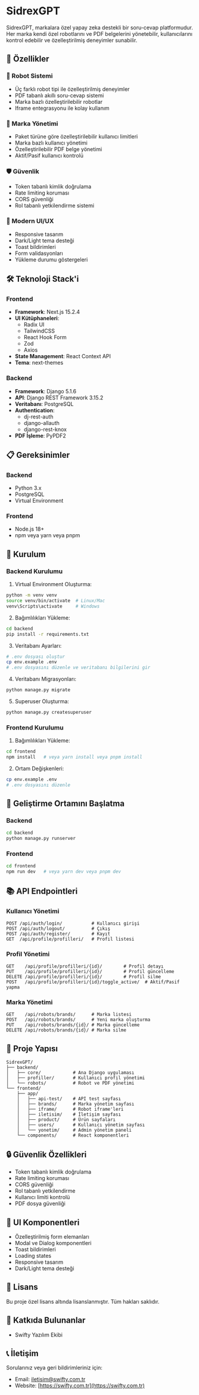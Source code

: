 # SidrexGPT

SidrexGPT, markalara özel yapay zeka destekli bir soru-cevap platformudur. Her marka kendi özel robotlarını ve PDF belgelerini yönetebilir, kullanıcılarını kontrol edebilir ve özelleştirilmiş deneyimler sunabilir.

## 🚀 Özellikler

### 🤖 Robot Sistemi
- Üç farklı robot tipi ile özelleştirilmiş deneyimler
- PDF tabanlı akıllı soru-cevap sistemi
- Marka bazlı özelleştirilebilir robotlar
- Iframe entegrasyonu ile kolay kullanım

### 👥 Marka Yönetimi
- Paket türüne göre özelleştirilebilir kullanıcı limitleri
- Marka bazlı kullanıcı yönetimi
- Özelleştirilebilir PDF belge yönetimi
- Aktif/Pasif kullanıcı kontrolü

### 🛡️ Güvenlik
- Token tabanlı kimlik doğrulama
- Rate limiting koruması
- CORS güvenliği
- Rol tabanlı yetkilendirme sistemi

### 💅 Modern UI/UX
- Responsive tasarım
- Dark/Light tema desteği
- Toast bildirimleri
- Form validasyonları
- Yükleme durumu göstergeleri

## 🛠️ Teknoloji Stack'i

### Frontend
- **Framework**: Next.js 15.2.4
- **UI Kütüphaneleri**: 
  - Radix UI
  - TailwindCSS
  - React Hook Form
  - Zod
  - Axios
- **State Management**: React Context API
- **Tema**: next-themes

### Backend
- **Framework**: Django 5.1.6
- **API**: Django REST Framework 3.15.2
- **Veritabanı**: PostgreSQL
- **Authentication**: 
  - dj-rest-auth
  - django-allauth
  - django-rest-knox
- **PDF İşleme**: PyPDF2

## 📋 Gereksinimler

### Backend
- Python 3.x
- PostgreSQL
- Virtual Environment

### Frontend
- Node.js 18+
- npm veya yarn veya pnpm

## 🚀 Kurulum

### Backend Kurulumu

1. Virtual Environment Oluşturma:
```bash
python -m venv venv
source venv/bin/activate  # Linux/Mac
venv\Scripts\activate     # Windows
```

2. Bağımlılıkları Yükleme:
```bash
cd backend
pip install -r requirements.txt
```

3. Veritabanı Ayarları:
```bash
# .env dosyası oluştur
cp env.example .env
# .env dosyasını düzenle ve veritabanı bilgilerini gir
```

4. Veritabanı Migrasyonları:
```bash
python manage.py migrate
```

5. Superuser Oluşturma:
```bash
python manage.py createsuperuser
```

### Frontend Kurulumu

1. Bağımlılıkları Yükleme:
```bash
cd frontend
npm install   # veya yarn install veya pnpm install
```

2. Ortam Değişkenleri:
```bash
cp env.example .env
# .env dosyasını düzenle
```

## 🚀 Geliştirme Ortamını Başlatma

### Backend
```bash
cd backend
python manage.py runserver
```

### Frontend
```bash
cd frontend
npm run dev   # veya yarn dev veya pnpm dev
```

## 📚 API Endpointleri

### Kullanıcı Yönetimi
```
POST /api/auth/login/           # Kullanıcı girişi
POST /api/auth/logout/          # Çıkış
POST /api/auth/register/        # Kayıt
GET  /api/profile/profilleri/   # Profil listesi
```

### Profil Yönetimi
```
GET    /api/profile/profilleri/{id}/        # Profil detayı
PUT    /api/profile/profilleri/{id}/        # Profil güncelleme
DELETE /api/profile/profilleri/{id}/        # Profil silme
POST   /api/profile/profilleri/{id}/toggle_active/  # Aktif/Pasif yapma
```

### Marka Yönetimi
```
GET    /api/robots/brands/      # Marka listesi
POST   /api/robots/brands/      # Yeni marka oluşturma
PUT    /api/robots/brands/{id}/ # Marka güncelleme
DELETE /api/robots/brands/{id}/ # Marka silme
```

## 📁 Proje Yapısı

```
SidrexGPT/
├── backend/
│   ├── core/            # Ana Django uygulaması
│   ├── profiller/       # Kullanıcı profil yönetimi
│   └── robots/          # Robot ve PDF yönetimi
└── frontend/
    ├── app/
    │   ├── api-test/    # API test sayfası
    │   ├── brands/      # Marka yönetim sayfası
    │   ├── iframe/      # Robot iframe'leri
    │   ├── iletisim/    # İletişim sayfası
    │   ├── product/     # Ürün sayfaları
    │   ├── users/       # Kullanıcı yönetim sayfası
    │   └── yonetim/     # Admin yönetim paneli
    └── components/      # React komponentleri
```

## 🔒 Güvenlik Özellikleri

- Token tabanlı kimlik doğrulama
- Rate limiting koruması
- CORS güvenliği
- Rol tabanlı yetkilendirme
- Kullanıcı limiti kontrolü
- PDF dosya güvenliği

## 🎨 UI Komponentleri

- Özelleştirilmiş form elemanları
- Modal ve Dialog komponentleri
- Toast bildirimleri
- Loading states
- Responsive tasarım
- Dark/Light tema desteği

## 📄 Lisans

Bu proje özel lisans altında lisanslanmıştır. Tüm hakları saklıdır.

## 👥 Katkıda Bulunanlar

- Swifty Yazılım Ekibi

## 📞 İletişim

Sorularınız veya geri bildirimleriniz için:
- Email: [iletisim@swifty.com.tr](mailto:iletisim@swifty.com.tr)
- Website: [https://swifty.com.tr](https://swifty.com.tr) 